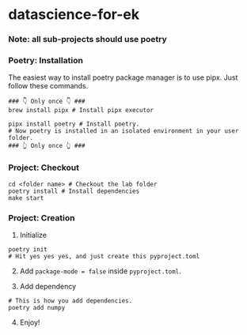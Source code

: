 # datascience-for-ek

### Note: all sub-projects should use poetry

### Poetry: Installation

The easiest way to install poetry package manager is to use pipx.
Just follow these commands.

```shell
### 👇 Only once 👇 ###
brew install pipx # Install pipx executor

pipx install poetry # Install poetry.
# Now poetry is installed in an isolated environment in your user folder.
### 👆 Only once 👆 ###
```

### Project: Checkout

```shell
cd <folder name> # Checkout the lab folder
poetry install # Install dependencies
make start
```

### Project: Creation

1. Initialize

```shell
poetry init
# Hit yes yes yes, and just create this pyproject.toml
```

2. Add `package-mode = false` inside `pyproject.toml`.

3. Add dependency

```shell
# This is how you add dependencies.
poetry add numpy
```

4. Enjoy!
